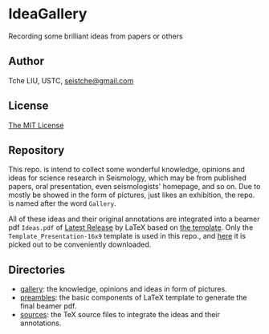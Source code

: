 # IdeaGallery

Recording some brilliant ideas from papers or others

## Author

Tche LIU, USTC, seistche@gmail.com

## License

[The MIT License](https://tchel.mit-license.org)

## Repository

This repo. is intend to collect some wonderful knowledge, opinions and ideas for science research in Seismology, which may be from published papers, oral presentation, even seismologists' homepage, and so on. Due to mostly be showed in the form of pictures, just likes an exhibition, the repo. is named after the word `Gallery`. 

All of these ideas and their original annotations are integrated into a beamer pdf `Ideas.pdf` of [Latest Release](https://github.com/TcheL/IdeaGallery/releases/latest) by LaTeX based on [the template](https://github.com/HolgerGerhardt/TeXTemplates). Only the `Template_Presentation-16x9` template is used in this repo., and [here](https://github.com/TcheL/IdeaGallery/releases/download/InitialRelease/Ideas-template.tgz) it is picked out to be conveniently downloaded.

## Directories

- [gallery](gallery/): the knowledge, opinions and ideas in form of pictures.
- [preambles](preambles/): the basic components of LaTeX template to generate the final beamer pdf.
- [sources](sources/): the TeX source files to integrate the ideas and their annotations.
